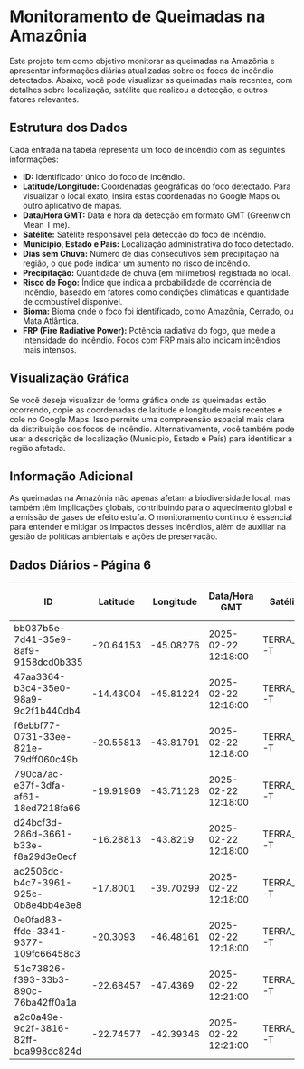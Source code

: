 # Monitoramento de Queimadas na Amazônia

Este projeto tem como objetivo monitorar as queimadas na Amazônia e apresentar informações diárias atualizadas sobre os focos de incêndio detectados. Abaixo, você pode visualizar as queimadas mais recentes, com detalhes sobre localização, satélite que realizou a detecção, e outros fatores relevantes.

## Estrutura dos Dados

Cada entrada na tabela representa um foco de incêndio com as seguintes informações:

- **ID:** Identificador único do foco de incêndio.
- **Latitude/Longitude:** Coordenadas geográficas do foco detectado. Para visualizar o local exato, insira estas coordenadas no Google Maps ou outro aplicativo de mapas.
- **Data/Hora GMT:** Data e hora da detecção em formato GMT (Greenwich Mean Time).
- **Satélite:** Satélite responsável pela detecção do foco de incêndio.
- **Município, Estado e País:** Localização administrativa do foco detectado.
- **Dias sem Chuva:** Número de dias consecutivos sem precipitação na região, o que pode indicar um aumento no risco de incêndio.
- **Precipitação:** Quantidade de chuva (em milímetros) registrada no local.
- **Risco de Fogo:** Índice que indica a probabilidade de ocorrência de incêndio, baseado em fatores como condições climáticas e quantidade de combustível disponível.
- **Bioma:** Bioma onde o foco foi identificado, como Amazônia, Cerrado, ou Mata Atlântica.
- **FRP (Fire Radiative Power):** Potência radiativa do fogo, que mede a intensidade do incêndio. Focos com FRP mais alto indicam incêndios mais intensos.

## Visualização Gráfica

Se você deseja visualizar de forma gráfica onde as queimadas estão ocorrendo, copie as coordenadas de latitude e longitude mais recentes e cole no Google Maps. Isso permite uma compreensão espacial mais clara da distribuição dos focos de incêndio. Alternativamente, você também pode usar a descrição de localização (Município, Estado e País) para identificar a região afetada.

## Informação Adicional

As queimadas na Amazônia não apenas afetam a biodiversidade local, mas também têm implicações globais, contribuindo para o aquecimento global e a emissão de gases de efeito estufa. O monitoramento contínuo é essencial para entender e mitigar os impactos desses incêndios, além de auxiliar na gestão de políticas ambientais e ações de preservação.

## Dados Diários - Página 6

| ID | Latitude | Longitude | Data/Hora GMT | Satélite | Município | Estado | País | Município ID | Estado ID | País ID | Dias sem Chuva | Precipitação | Risco de Fogo | Bioma | FRP |
|----|----------|-----------|---------------|----------|-----------|--------|------|--------------|-----------|---------|----------------|--------------|----------------|-------|-----|
| bb037b5e-7d41-35e9-8af9-9158dcd0b335 | -20.64153 | -45.08276 | 2025-02-22 12:18:00 | TERRA_M-T | CAMACHO | MINAS GERAIS | Brasil | 3110400 | 31 | 33 | nan | nan | nan | Mata Atlântica | 6.0 |
| 47aa3364-b3c4-35e0-98a9-9c2f1b440db4 | -14.43004 | -45.81224 | 2025-02-22 12:18:00 | TERRA_M-T | JABORANDI | BAHIA | Brasil | 2917359 | 29 | 33 | nan | nan | nan | Cerrado | 17.6 |
| f6ebbf77-0731-33ee-821e-79dff060c49b | -20.55813 | -43.81791 | 2025-02-22 12:18:00 | TERRA_M-T | CONGONHAS | MINAS GERAIS | Brasil | 3118007 | 31 | 33 | nan | nan | nan | Mata Atlântica | 3.7 |
| 790ca7ac-e37f-3dfa-af61-18ed7218fa66 | -19.91969 | -43.71128 | 2025-02-22 12:18:00 | TERRA_M-T | CAETÉ | MINAS GERAIS | Brasil | 3110004 | 31 | 33 | nan | nan | nan | Mata Atlântica | 4.9 |
| d24bcf3d-286d-3661-b33e-f8a29d3e0ecf | -16.28813 | -43.8219 | 2025-02-22 12:18:00 | TERRA_M-T | MONTES CLAROS | MINAS GERAIS | Brasil | 3143302 | 31 | 33 | nan | nan | nan | Cerrado | 5.7 |
| ac2506dc-b4c7-3961-925c-0b8e4bb4e3e8 | -17.8001 | -39.70299 | 2025-02-22 12:18:00 | TERRA_M-T | NOVA VIÇOSA | BAHIA | Brasil | 2923001 | 29 | 33 | nan | nan | nan | Mata Atlântica | 16.9 |
| 0e0fad83-ffde-3341-9377-109fc66458c3 | -20.3093 | -46.48161 | 2025-02-22 12:18:00 | TERRA_M-T | SÃO ROQUE DE MINAS | MINAS GERAIS | Brasil | 3164308 | 31 | 33 | nan | nan | nan | Cerrado | 8.3 |
| 51c73826-f393-33b3-890c-76ba42ff0a1a | -22.68457 | -47.4369 | 2025-02-22 12:21:00 | TERRA_M-T | LIMEIRA | SÃO PAULO | Brasil | 3526902 | 35 | 33 | nan | nan | nan | Cerrado | 4.9 |
| a2c0a49e-9c2f-3816-82ff-bca998dc824d | -22.74577 | -42.39346 | 2025-02-22 12:21:00 | TERRA_M-T | ARARUAMA | RIO DE JANEIRO | Brasil | 3300209 | 33 | 33 | nan | nan | nan | Mata Atlântica | 11.8 |


